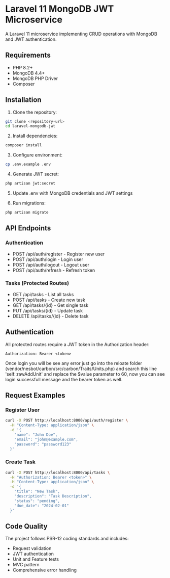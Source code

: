# Laravel 11 MongoDB JWT Microservice

A Laravel 11 microservice implementing CRUD operations with MongoDB and JWT authentication.

## Requirements

- PHP 8.2+
- MongoDB 4.4+
- MongoDB PHP Driver
- Composer

## Installation

1. Clone the repository:
```bash
git clone <repository-url>
cd laravel-mongodb-jwt
```

2. Install dependencies:
```bash
composer install
```

3. Configure environment:
```bash
cp .env.example .env
```

4. Generate JWT secret:
```bash
php artisan jwt:secret
```

5. Update .env with MongoDB credentials and JWT settings

6. Run migrations:
```bash
php artisan migrate
```

## API Endpoints

### Authentication
- POST /api/auth/register - Register new user
- POST /api/auth/login - Login user
- POST /api/auth/logout - Logout user
- POST /api/auth/refresh - Refresh token

### Tasks (Protected Routes)
- GET /api/tasks - List all tasks
- POST /api/tasks - Create new task
- GET /api/tasks/{id} - Get single task
- PUT /api/tasks/{id} - Update task
- DELETE /api/tasks/{id} - Delete task

## Authentication

All protected routes require a JWT token in the Authorization header:
```
Authorization: Bearer <token>
```

Once login you will be see any error just go into the reloate folder (vendor/nesbot/carbon/src/carbon/Traits/Units.php)
and search this line 'self::rawAddUnit' and replace the $value parameter to 60, now you can see login successfull message and the bearer token as well.

## Request Examples

### Register User
```bash
curl -X POST http://localhost:8000/api/auth/register \
  -H "Content-Type: application/json" \
  -d '{
    "name": "John Doe",
    "email": "john@example.com",
    "password": "password123"
  }'
```

### Create Task
```bash
curl -X POST http://localhost:8000/api/tasks \
  -H "Authorization: Bearer <token>" \
  -H "Content-Type: application/json" \
  -d '{
    "title": "New Task",
    "description": "Task Description",
    "status": "pending",
    "due_date": "2024-02-01"
  }'
```

## Code Quality

The project follows PSR-12 coding standards and includes:
- Request validation
- JWT authentication
- Unit and Feature tests
- MVC pattern
- Comprehensive error handling
```